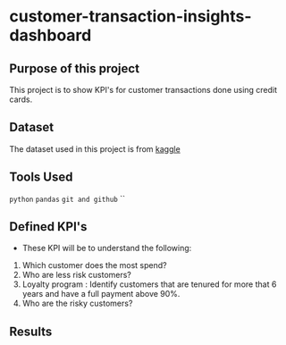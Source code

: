 # customer-transaction-insights-dashboard

## Purpose of this project
This project is to show KPI's for customer transactions done using credit cards.


## Dataset
The dataset used in this project is from [kaggle](https://www.kaggle.com/datasets/arjunbhasin2013/ccdata)


## Tools Used
`python`
`pandas`
`git and github`
``

## Defined KPI's

-  These KPI will be to understand the following:

1. Which customer does the most spend?
2. Who are less risk customers? 
3. Loyalty program : Identify customers that are tenured for more that 6 years and have a full payment above 90%.
4. Who are the risky customers?

## Results




